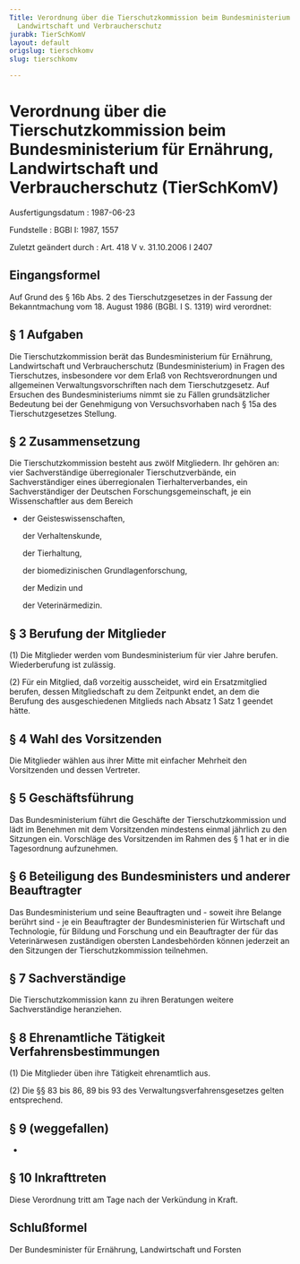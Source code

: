 ```yaml
---
Title: Verordnung über die Tierschutzkommission beim Bundesministerium für Ernährung,
  Landwirtschaft und Verbraucherschutz
jurabk: TierSchKomV
layout: default
origslug: tierschkomv
slug: tierschkomv

---
```


# Verordnung über die Tierschutzkommission beim Bundesministerium für Ernährung, Landwirtschaft und Verbraucherschutz (TierSchKomV)

Ausfertigungsdatum
:   1987-06-23

Fundstelle
:   BGBl I: 1987, 1557

Zuletzt geändert durch
:   Art. 418 V v. 31.10.2006 I 2407

## Eingangsformel

Auf Grund des § 16b Abs. 2 des Tierschutzgesetzes in der Fassung der
Bekanntmachung vom 18. August 1986 (BGBl. I S. 1319) wird verordnet:

## § 1 Aufgaben

Die Tierschutzkommission berät das Bundesministerium für Ernährung,
Landwirtschaft und Verbraucherschutz (Bundesministerium) in Fragen des
Tierschutzes, insbesondere vor dem Erlaß von Rechtsverordnungen und
allgemeinen Verwaltungsvorschriften nach dem Tierschutzgesetz. Auf
Ersuchen des Bundesministeriums nimmt sie zu Fällen grundsätzlicher
Bedeutung bei der Genehmigung von Versuchsvorhaben nach § 15a des
Tierschutzgesetzes Stellung.

## § 2 Zusammensetzung

Die Tierschutzkommission besteht aus zwölf Mitgliedern. Ihr gehören
an:
vier Sachverständige überregionaler Tierschutzverbände,
ein Sachverständiger eines überregionalen Tierhalterverbandes,
ein Sachverständiger der Deutschen Forschungsgemeinschaft,
je ein Wissenschaftler aus dem Bereich

*   der Geisteswissenschaften,

    der Verhaltenskunde,

    der Tierhaltung,

    der biomedizinischen Grundlagenforschung,

    der Medizin und

    der Veterinärmedizin.

## § 3 Berufung der Mitglieder

(1) Die Mitglieder werden vom Bundesministerium für vier Jahre
berufen. Wiederberufung ist zulässig.

(2) Für ein Mitglied, daß vorzeitig ausscheidet, wird ein
Ersatzmitglied berufen, dessen Mitgliedschaft zu dem Zeitpunkt endet,
an dem die Berufung des ausgeschiedenen Mitglieds nach Absatz 1 Satz 1
geendet hätte.

## § 4 Wahl des Vorsitzenden

Die Mitglieder wählen aus ihrer Mitte mit einfacher Mehrheit den
Vorsitzenden und dessen Vertreter.

## § 5 Geschäftsführung

Das Bundesministerium führt die Geschäfte der Tierschutzkommission und
lädt im Benehmen mit dem Vorsitzenden mindestens einmal jährlich zu
den Sitzungen ein. Vorschläge des Vorsitzenden im Rahmen des § 1 hat
er in die Tagesordnung aufzunehmen.

## § 6 Beteiligung des Bundesministers und anderer Beauftragter

Das Bundesministerium und seine Beauftragten und - soweit ihre Belange
berührt sind - je ein Beauftragter der Bundesministerien für
Wirtschaft und Technologie, für Bildung und Forschung und ein
Beauftragter der für das Veterinärwesen zuständigen obersten
Landesbehörden können jederzeit an den Sitzungen der
Tierschutzkommission teilnehmen.

## § 7 Sachverständige

Die Tierschutzkommission kann zu ihren Beratungen weitere
Sachverständige heranziehen.

## § 8 Ehrenamtliche Tätigkeit Verfahrensbestimmungen

(1) Die Mitglieder üben ihre Tätigkeit ehrenamtlich aus.

(2) Die §§ 83 bis 86, 89 bis 93 des Verwaltungsverfahrensgesetzes
gelten entsprechend.

## § 9 (weggefallen)

-

## § 10 Inkrafttreten

Diese Verordnung tritt am Tage nach der Verkündung in Kraft.

## Schlußformel

Der Bundesminister für Ernährung, Landwirtschaft und Forsten

